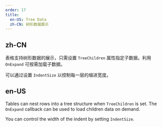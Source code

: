 ```yaml
---
order: 17
title:
  en-US: Tree Data
  zh-CN: 树形数据展示
---
```


## zh-CN

表格支持树形数据的展示，只需设置 `TreeChildren` 属性指定子数据。利用 `OnExpand` 可按需加载子数据。

可以通过设置 `IndentSize` 以控制每一层的缩进宽度。

## en-US

Tables can nest rows into a tree structure when `TreeChildren` is set. The `OnExpand` callback can be used to load children data on demand.

You can control the width of the indent by setting `IndentSize`.